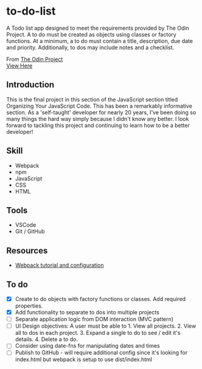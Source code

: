 # to-do-list

A Todo list app designed to meet the requirements provided by The Odin Project. A to do must be created as objects using classes or factory functions. At a minimum, a to do must contain a title, description, due date and priority. Additionally, to dos may include notes and a checklist. 

From [The Odin Project](https://www.theodinproject.com)  
[View Here](https://jdelles.github.io/to-do-list/)

## Introduction
This is the final project in this section of the JavaScript section titled Organizing Your JavaScript Code. This has been a remarkably informative section. As a 'self-taught' developer for nearly 20 years, I've been doing so many things the hard way simply because I didn't know any better. I look forward to tackling this project and continuing to learn how to be a better developer! 

## Skill
- Webpack
- npm
- JavaScript
- CSS
- HTML

## Tools
- VSCode
- Git / GitHub

## Resources
- [Webpack tutorial and configuration](https://webpack.js.org/guides/getting-started/#using-a-configuration)


## To do 
- [X] Create to do objects with factory functions or classes. Add required properties.
- [X] Add functionality to separate to dos into multiple projects
- [ ] Separate application logic from DOM interaction (MVC pattern)
- [ ] UI Design objectives: A user must be able to 1. View all projects. 2. View all to dos in each project. 3. Expand a single to do to see / edit it's details. 4. Delete a to do. 
- [ ] Consider using date-fns for manipulating dates and times
- [ ] Publish to GitHub - will require additional config since it's looking for index.html but webpack is setup to use dist/index.html